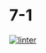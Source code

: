 # 7-1
 [![linter](https://github.com/<OWNER>/<REPOSITORY>/workflows/linter/badge.svg)](https://github.com/marketplace/actions/super-linter)
 
